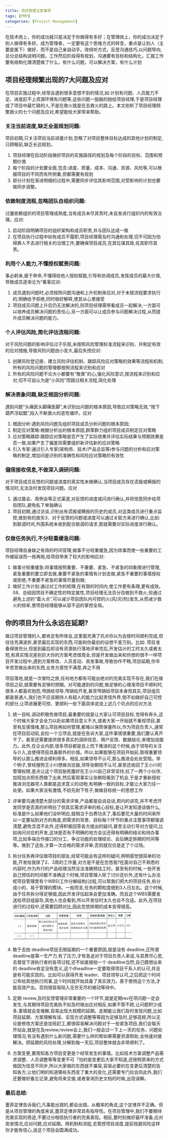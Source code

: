 ```yaml
---
title: 项目管理注意事项
tags: [PMP]
categories: [Project Management]
---
```


在技术岗上，你的成功就只是决定于你做得有多好；在管理岗上，你的成功决定于别人做得有多好。成为管理者，一定要有这个思维方式的转变，重点是让别人（主要是属下）做好，而不是自己亲自动手。改倾听方式，反思沟通技巧,以问题导向,总分总结构说明问题。工作然后阶段得有规划，沟通要有目标和结构化，汇报工作要有结构化理清楚做了什么，有什么问题，可以解决方案，有什么计划
## 项目经理频繁出现的7大问题及应对
在项目实施过程中,经常会遇到很多意想不到的情况,如:计划有问题、人员能力不足、进度赶不上资源环境有问题等,这些问题一股脑的抛给项目经理,于是项目经理成了项目中最忙碌的人,不是在救火就是在去救火的路上。本文剖析了项目经理频繁救火的七个问题及应对,希望能给大家带来帮助。

### 关注当前进度,缺乏全面规划问题:
项目初期,只关注项目当前进廛计划,忽略了对项目整体目标达成的其他计划的制定,只顾眼前,缺乏长远规划。
1. 项目经理在启动阶段做好项目的实施路径的规划及每个阶段的目标、范围和预期价值
2. 每个阶段的计划要全面,包含:进度、质量、成本、沟通、资源、风险等,可以根据项目的不同而有所侧重,但都需要有规划
3. 部分计划在渐进明细的过程中,需要同步评估其影响范围,对受影响的计划也要做同步调整。

### 依赖制度流程,忽略团队自组织问题:
过廛依赖组织的项目管理成熟度,当有成员未尽其责时,未自发进行组织内的有效治理。应对:
1. 启动阶段明确项目的组织架构和成员职责,并与囝队达成一致
2. 在项目执行过程中如有成员不履职,项目经理需及时沟通和处理,切不可因为怕得罪人不去进行相关的治理工作,要确保项目成员,在其位谋其政,任其职尽其责。

### 利用个人能力,不懂授权赋责问题:
事必躬亲,疲于奔命,不懂得给他人授权赋能,引导和协调成员,发挥成员的最大价值,导致成员逐渐沦为“看客应对:
1. 成员遇到问题时,必须按照问题沟通和上升机制来应对,对于未按流程要求执行的,明确给予拒绝,同时做好解释,使其从心里接受
2. 项目成员问题上升后仍无法解决的,则项目经理需带看成员一起解决,一方面可以培养成员解决问题的责任心,另一方面可以让成员参与问题解决过程,从而提升成员解决问题的能力。

### 个人评估风险,简化评估流程问题:
对于风险问题的影响评估过于乐观,未按照风险管理标准流程来识别、并制定有效的应对措施,导致风险问题由小变大,最后失控应对:
1. 创建风险登记册、建立风险评估机制、跟踪风险应对策略的效果等流程和机制,所有的风险问题的管理都按照流程来识别和应对
2. 所有的风险问题不论大小都要有“敬畏”的心,强化风险意识,按流程来识别和应对,切不可自认为是“小风险”而跳过相关流程,简化处理

### 解决表象问题,缺乏根因分析问题:
遇到问题“头痛医头脚痛医脚”,未识别出问题的根本原因,导致应对策略无效,“按下葫芦浮起瓢”,陷入不断救火的恶性循环。应对
1. 根因分析∶遇到风险问题先组织项目成员分析问题的根本原因;
2. 制定应对策略∶根据分析出的根本原因,群策群力组织项目成员制定应对策略
3. 应对策略跟踪∶跟踪应对策略是否产生了实际效果并评估实际结果与预期效果是否一致,如果产生了偏差则需要组织新评估新的应对策略
4. 引入专家:通过引入专家(架构师、技术/产品总监等)参与问题的分析和应对策略的制定,增加问是识别的准确性和风险应对策略的有效性

### 偏信接收信息,不做深入调研问题:
对于项目成员反馈的问题或进度的真实性未做确认,当项目成员存在谎报或瞒报的情况时,无法及时发现项目问题。应对
1. 通过晨会、周例会等正式渠道,对反馈的进度或问进行确认,并将信思同步给项目团队,避免私下单独确认
2. 项目初期,通过访谈,识别出有谎报或瞒报的历史的成员,对这类成员进行重点监控,做到有的放矢3、对于反馈的问题或进度可以通过关联方来进行确认,比如:到联调时间,外围系统未收到配合联调的请求,那就需要对实际进度进行确认。

### 仅做任务执行,不分轻重缓急问题:
项目经理自身缺之有效的时间官理,做事不分轻重缓急,因为琐事而使一些重要的工作被延误而一拖再拖,给项目带来了较大的影响应对:
1. 做事分轻重缓急:将事情按照重要、不重要、紧急、不紧急的四象限进行管理,紧急重要的要立即去做,重要不紧急的事情有计划去做,紧急不重要的事情授权或拒绝,不重要不紧急的事情尽量别做;
2. 做好工作计划:通过对工作的梳理,在有限的时间内,使工作更有条理,更有成效。08、总结因项目不确定性的特定属性,项目经理无法百分百做到不救火,但通过避免上述的“着火点”,可以减少项目团队内可控的火(风)灾(险)发生,从而减少救火的频率,使项目经理能够从容不迫的掌控全局。


## 你的项目为什么永远在延期?

做过项目管理的人,都肯定有所体会,这里面充满了坑点你以为会按时间顺利完成,但往往充满波折,甚至最后实现的东西,可能和你最初的设想千差万别。比如:
项目准备得很充分,但是到最后却没有资源执行落地评审完后,开发估计的工时太久或者太短,和真实情况差别巨大你的方案考虑很周全,但是开发做出来和你想的很不一样项目开发过程中,遇到方案修改、人员变动、突发事故,导致协作不畅,项目延期,你辛辛苦苦做出来的东西,业务方感觉不满意,弃之不用

项目落地,就是一次冒险之旅,任何地方都有可能出绝对的完美实现不存在,我们在做项目之前,就需要有足够的预期。对可能遇到的问题,做足够的心理准项目不顺利时,很多人都喜欢抱怨,甩锅给领导,甩锅给开发,甚至甩锅给项目本身但其实,项目组员都是普通人,我们也不应该期待人有超人的能力比起责怪外界,倒不如做好自己可控的部分,让项进展更可控、更顺利一些下面具体说说上述几个坑点的应对方法

1. 统一目标,调动积极性做项目,最重要的就是让大家认可项目目标,觉得有奔头,这个时候大家才会全力以赴如果项目意义不大,或者大家一开始就不重视项目,甚至有反感情绪,那么项目再如何管理,都难以保质保量所以,作为项目负责人,通常在项目启动前,会拉一个立项会,就是在告诉大家,这件事情很重要,我们要认真开干了。甚至还需要提供很多真实的调研信息、用户反馈、数据结论,来增加说服力。此外,在企业内部,很多项目都是自上而下推进的这个时候,由于领导的关注与介入,会使得项目具备额外的价值。所以,如果能够在项目开始前,取得重要领导的认那么推进会顺利得多。相反,如果领导不认可,那么推进会处处受阻。举个例子,曾经搜狗王小川想做浏览器,领导张朝阳不认可,甚至还收回了王小川的管理权限,差点让这个项目胎死腹好在王小川自己非常坚持,拉了一两个小伙伴,加班加点把东西做了出来,然后客观事实让张朝阳看到了机会,于是才重新授权推进浏览器项人类都是追求意义的动物,有明确一致的目标,才能让大家力往一处使。如果大家没有激情,不妨先耐下性子,做做目标统一的思想工作

2. 评审要沟通清楚大部分的需求评审,产品都是自说自话,把内的讲完,并不考虑开发同学是否真的听明白了但其实需求评审的核心目标,是让开发知道该做什么,标准是什么如果他们没听明白,就相当于白费功夫了,事后要花大量的时间来所以一定要站到对方的角度,把需求的背景、目标每个环节的重点注薏事项都强调淸楚,避免含混不此外,还得积极回答各方提出的疑问,甚至主动引导对方提问,比如询问对应的开发,这块是否有不明确的地方会议还得有明确的结论和待办事项,比如多端合作接口的分工、争议功能的处理结论、会后确定排期的时间等等。做到了这些,才算一次合格的需求评审,否则就仅仅是走了个过场。

3. 拆分任务再评估做项目的朋友,经常可能会有这样的疑问,明明感觉很简单的功能,开发给我排了2、3周的工作量,对方是不是在忽悠我?在面对自己不熟悉的内容时,作为外行的产品经理当然没法准确预估工时。甚至有的时候,一些开发自己预估的时间都不准确这个时候,项目管理人除了讨价还价外,还有什么办法呢项目管理里有个WBS(工作分解结构)过程,可以帮我们把大的项目任务,拆分成小的、易于管理的模块。一般而言,任务的颗粒度细到3人日左右。这个时候,由于任务拆分得足够细,因此开发评估起来会更加准确。而且这个WBS需要发送给项目组留存,其他人也会看到,所以开发估时太久也会不合适。此外,在项目进行的过程中,还需要回顾对比,因此忽悠排期的成本变得很高。
![WBS分解.png](/acp/WBS分解.png "WBS分解")

4. 敢于去拍 deadline项目无限延期的一个重要原因,就是没有 deadline,正所谓 deadline是第一生产力,有了压力,才有急追对于项目负责人来说,与其费尽心思,去督促下游执行者的各项过程,还不如直接拍一个 deadline当然,自己臆想出来的 deadline肯定没有意义,这个dheadline一定要取得项目干系人的认可,并且是有可能实现的。比如可以获得开发 leader、项目领导认可,之后把这个时间公布给其他执行同事,这个时间就开始具备了真实效力。善于使用这个方法,才能高效产出。否则很容易陷入无穷无尽的被动等待中。

5. 定期 review,及时反馈管理非常重要的一个环节,就是定期rev在项问题一定会发生,与其期待项目完美执不如及时做出应对相反,如果不管不顾,让问题积少成多,事情就会变难解,容易出现大规模的延期。走期能让我们及时发现问题,比如项目延期、方案理解有误、实现方式调整等等因为足够及时,足够高频,所以无论是修改方案还是加班赶工,都很容易解决问题对于一些紧急项目,我们会每天开站会,就是在及review,review会上,我们一般会过一下上—天的任务、问题处理情况,有没有遇到什么新问题,需要什么样的帮如果需要资源帮助,会快速对接解决。把延期的风险处理,分解到每一天后,项目整体就会非常顺利了。

6. 方案变更,要周知各方项目变更是个经常发生的事情。比如技术方案调整产品需求调整、人员调整等等变更不可「怕的是变更后大家不知道,还按照原来的方式做因为信息不同步,所以大家做的东西就不兼容,容易必要的在变更后清楚的告知各方,让他们明的知道哪些东西变了重大的变化,还需要专门拉会同此外,我们还要做好备忘记录,避免将来交接,或者查询历史文档的时候,出现误解。

### 最后总结:
墨菲定律告诉我们,凡事能出错的,都会出错。从概率的角说,这个定律并不正确。但是从项目管理的角度来说,墨菲定律非常具有指导性。在项目管理中,我们不要期待完美实现的奇迹,不要过分相信执行者的完美表现。相反,要时刻做好最坏准备,应对突发情况,应对问题,应对延期。用机制和流程,去管控项目进度,提前规避风险这样你才能有信心,说这个项目会圆满成功。
